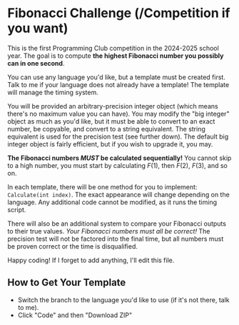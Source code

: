 # Fibonacci Challenge (/Competition if you want)

This is the first Programming Club competition in the 2024-2025 school year.
The goal is to compute **the highest Fibonacci number you possibly can in one second**.

You can use any language you'd like, but a template must be created first. Talk to me
if your language does not already have a template! The template will manage the timing
system.

You will be provided an arbitrary-precision integer object (which means there's no maximum
value you can have). You may modify the "big integer" object as much as you'd like, but it
must be able to convert to an exact number, be copyable, and convert to a string equivalent.
The string equivalent is used for the precision test (see further down). The default big
integer object is fairly efficient, but if you wish to upgrade it, you may.

**The Fibonacci numbers *MUST* be calculated sequentially!** You cannot skip to a high number,
you must start by calculating $F(1)$, then $F(2)$, $F(3)$, and so on.

In each template, there will be one method for you to implement: `Calculate(int index)`. The exact
appearance will change depending on the language. Any additional code cannot be modified, as it
runs the timing script.

There will also be an additional system to compare your Fibonacci outputs to their true values.
*Your Fibonacci numbers must all be correct!* The precision test will not be factored into the final
time, but all numbers must be proven correct or the time is disqualified.

Happy coding! If I forget to add anything, I'll edit this file.

## How to Get Your Template

- Switch the branch to the language you'd like to use (if it's not there, talk to me).
- Click "Code" and then "Download ZIP"
